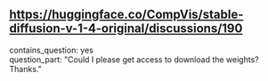 ## https://huggingface.co/CompVis/stable-diffusion-v-1-4-original/discussions/190

contains_question: yes  
question_part: "Could I please get access to download the weights? Thanks."